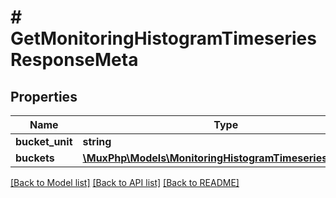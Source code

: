 # # GetMonitoringHistogramTimeseriesResponseMeta

## Properties

Name | Type | Description | Notes
------------ | ------------- | ------------- | -------------
**bucket_unit** | **string** |  | [optional]
**buckets** | [**\MuxPhp\Models\MonitoringHistogramTimeseriesBucket[]**](MonitoringHistogramTimeseriesBucket.md) |  | [optional]

[[Back to Model list]](../../README.md#models) [[Back to API list]](../../README.md#endpoints) [[Back to README]](../../README.md)
